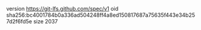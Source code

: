 version https://git-lfs.github.com/spec/v1
oid sha256:bc4001784b0a336ad504248ff4a8ed150817687a75635f443e34b257d2f6fd5e
size 2037
